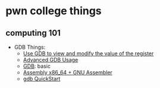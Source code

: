 # pwn college things

## computing 101

- GDB Things:
    - [Use GDB to view and modify the value of the register](https://www.programmersought.com/article/15345193140/)
    - [Advanced GDB Usage](https://interrupt.memfault.com/blog/advanced-gdb#source-files)
    - [GDB](https://www.angusyoung.org/gdb-comandos-basicos/): basic
    - [Assembly x86_64 + GNU Assembler](https://terminalroot.com.br/2024/05/tutorial-de-assembly-x8664-com-gnu-assembler-gas-para-iniciantes.html)
    - [gdb QuickStart](https://web.eecs.umich.edu/~sugih/pointers/gdbQS.html)